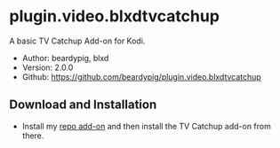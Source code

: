 # plugin.video.blxdtvcatchup
A basic TV Catchup Add-on for Kodi.

- Author: beardypig, blxd
- Version: 2.0.0
- Github: https://github.com/beardypig/plugin.video.blxdtvcatchup

## Download and Installation

- Install my [repo add-on](https://github.com/beardypig/repository.beardypig.plugins/releases/latest) and then install the TV Catchup add-on from there.  

